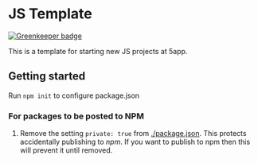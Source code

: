# JS Template

[![Greenkeeper badge](https://badges.greenkeeper.io/5app/js-template.svg)](https://greenkeeper.io/)

This is a template for starting new JS projects at 5app.

## Getting started

Run `npm init` to configure package.json

### For packages to be posted to NPM

1. Remove the setting `private: true` from [./package.json](./package.json]).
   This protects accidentally publishing to *npm*. If you want to publish to npm then this will prevent it until removed.
